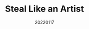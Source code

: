 ---
title:  "Steal Like an Artist"
team: "Abhinav Bansal | Alivia Chaudhuri | Anukriti Singh | Shivani Mule"
tags: VR Mobile Unity

video_provider: "youtube"
video_id:

header:
    teaser: /assets/img/projects/2022/course_project_image4.jpg

overview: Steal Like an Artist is a mobile VR game designed and developed in Unity. The objective of the game is purely entertainment. In this game, the player is supposed to enter the museum and steal the objects that belong to India. It has three different stages with increasing levels of difficulty; the end goal of the player is to complete all three levels and, in the last level, steal the Kohinoor. The main interactions that we are using here are - gaze-based interaction and proximity interaction, along with the audio instructions and feedback. The game is accessible to all through a virtual reality HMD having a button.


project-link: 

active: "yes"
type: "course"
year: "2022"
date: 20220117

---